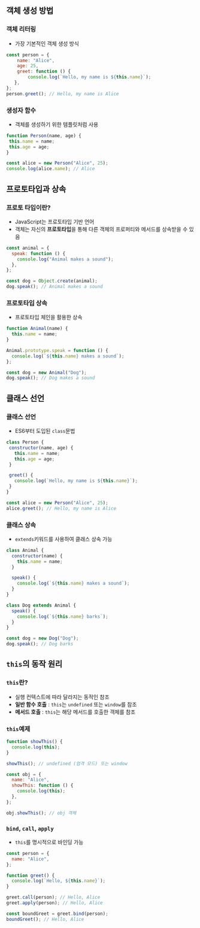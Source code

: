 
## 객체 생성 방법
### 객체  리터링
 -  가장 기본적인 객체 생성 방식
 ``` JavaScript
 const person = { 
	 name: "Alice", 
	 age: 25, 
	 greet: function () { 
		 console.log(`Hello, my name is ${this.name}`); 
	},
};
person.greet(); // Hello, my name is Alice
```

### 생성자 함수 
 -  객체를 생성하기 위한 템플릿처럼 사용
 ``` JavaScript
 function Person(name, age) {
  this.name = name;
  this.age = age;
}

const alice = new Person("Alice", 25);
console.log(alice.name); // Alice 
```



## 프로토타입과 상속
### 프로토 타입이란?
-  JavaScript는 프로토타입 기반 언어 
- 객체는 자신의 **프로토타입**을 통해 다른 객체의 프로퍼티와 메서드를 상속받을 수 있음
``` JavaScript
const animal = {
  speak: function () {
    console.log("Animal makes a sound");
  },
};

const dog = Object.create(animal);
dog.speak(); // Animal makes a sound
```

### 프로토타입 상속
- 프로토타입 체인을 활용한 상속
``` JavaScript
function Animal(name) {
  this.name = name;
}

Animal.prototype.speak = function () {
  console.log(`${this.name} makes a sound`);
};

const dog = new Animal("Dog");
dog.speak(); // Dog makes a sound
```

## 클래스 선언
### 클래스 선언
 - ES6부터 도입된 ```class```문법
 ```JavaScript
 class Person {
  constructor(name, age) {
    this.name = name;
    this.age = age;
  }

  greet() {
    console.log(`Hello, my name is ${this.name}`);
  }
}

const alice = new Person("Alice", 25);
alice.greet(); // Hello, my name is Alice
```

### 클래스 상속
- ```extends```키워드를 사용하여 클래스 상속 가능
``` JavaScript
class Animal {
  constructor(name) {
    this.name = name;
  }

  speak() {
    console.log(`${this.name} makes a sound`);
  }
}

class Dog extends Animal {
  speak() {
    console.log(`${this.name} barks`);
  }
}

const dog = new Dog("Dog");
dog.speak(); // Dog barks
```



## ```this```의 동작 원리 
### ```this```란?
- 실행 컨텍스트에 따라 달라지는 동적인 참조
- **일반 함수 호출** :  ```this```는 ```undefined``` 또는 ```window```를 참조
- **메서드 호출** : ```this```는 해당 메서드를 호출한 객체를 참조


### ```this```예제
``` JavaScript
function showThis() {
  console.log(this);
}

showThis(); // undefined (엄격 모드) 또는 window

const obj = {
  name: "Alice",
  showThis: function () {
    console.log(this);
  },
};

obj.showThis(); // obj 객체
```


### ```bind```, ```call```, ```apply```
- ```this```를 명시적으로 바인딩 가능
``` JavaScript
const person = {
  name: "Alice",
};

function greet() {
  console.log(`Hello, ${this.name}`);
}

greet.call(person); // Hello, Alice
greet.apply(person); // Hello, Alice

const boundGreet = greet.bind(person);
boundGreet(); // Hello, Alice
```
